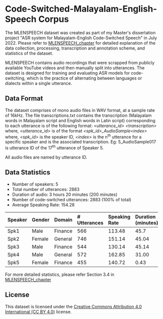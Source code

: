 # Code-Switched-Malayalam-English-Speech Corpus

The MLENSPEECH dataset was created as part of my Master's dissertation project "ASR system for Malayalam-English Code-Switched Speech" in July 2022. 
Please refer to [MLENSPEECH_chapter](https://drive.google.com/file/d/1Y2Y5Bz1bFhXdM4uCvVSsUphk83jF_IUB/view?usp=sharing) for detailed explanation of the data collection, processing, transcription and annotation scheme, and statistics of the dataset.

MLENSPEECH contains audio recordings that were scrapped from publicly available YouTube videos and then manually split into utterances. The dataset is designed for training and evaluating ASR models for code-switching, which is the practice of alternating between languages or dialects within a single utterance.

## Data Format

The dataset comprises of mono audio files in WAV format, at a sample rate of 16kHz. The file transcriptions.txt contains the transcription (Malayalam words in Malayalam script and English words in Latin script) corresponding to each utterance is of the following format: _&lt;utterance\_id&gt; &lt;transcription&gt;_ where, *&lt;utterance\_id&gt;* is of the format _&lt;spk\_id&gt;\_AudioSample&lt;index&gt;_ where, _<spk\_id>_ is the speaker ID, _&lt;index&gt;_ is the n<sup>th</sup> utterance for a specific speaker and _<transcription>_ is the associated transcription. 
 Eg: 5\_AudioSample017 is utterance ID of the 17<sup>th</sup> utterance of Speaker 5.
 
All audio files are named by utterance ID.

## Data Statistics
- Number of speakers: 5
- Total number of utterances: 2883
- Duration of audio: 3 hours 20 minutes (200 minutes)
- Number of code-switched utterances: 2883 (100% of total)
- Average Speaking Rate: 154.28
  
| Speaker | Gender | Domain | # Utterances | Speaking Rate | Duration (minutes) |
| :-------- | :-------- | :-------- | :-------- | :-------- | :-------- |
| Spk1 | Male | Finance | 566 | 113.48 | 45.7 |
| Spk2 | Female | General | 746 | 151.14 | 45.04 | 
| Spk3 | Male | Finance | 544 | 130.14 | 45.14 |
| Spk4 | Male | General | 572 | 162.85 | 31.00 |
| Spk5 | Female | Finance | 455 | 140.72 | 0.43 | 32.83 |

For more detailed statistics, please refer Section 3.4 in [MLENSPEECH_chapter](https://drive.google.com/file/d/1Y2Y5Bz1bFhXdM4uCvVSsUphk83jF_IUB/view?usp=sharing)

## License
This dataset is licensed under the [Creative Commons Attribution 4.0 International (CC BY 4.0)](https://creativecommons.org/licenses/by/4.0/) license.
